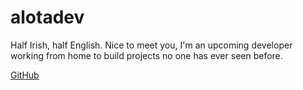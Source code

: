 # alotadev
Half Irish, half English. Nice to meet you, I'm an upcoming developer working from home to build projects no one has ever seen before.

[GitHub](https://github.com/alotadev)
